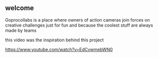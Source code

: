 ## welcome

Goprocollabs is a place where owners of action cameras join forces on creative challenges just for fun and because the coolest stuff are always made by teams

this video was the inspiration behind this project

https://www.youtube.com/watch?v=EdCvwmebWN0

